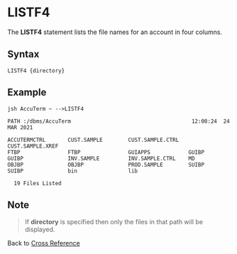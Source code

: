 # LISTF4

<PageHeader />

The **LISTF4** statement lists the file names for an account in four columns.  

## Syntax

```
LISTF4 {directory}
```

## Example

```
jsh AccuTerm ~ -->LISTF4

PATH :/dbms/AccuTerm                                      12:00:24  24 MAR 2021

ACCUTERMCTRL       CUST.SAMPLE        CUST.SAMPLE.CTRL   CUST.SAMPLE.XREF
FTBP               FTBP               GUIAPPS            GUIBP
GUIBP              INV.SAMPLE         INV.SAMPLE.CTRL    MD
OBJBP              OBJBP              PROD.SAMPLE        SUIBP
SUIBP              bin                lib

  19 Files Listed
```

## Note

>If **directory** is specified then only the files in that path will be displayed.

Back to [Cross Reference](./../README.md)

<PageFooter />
